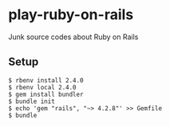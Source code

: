 # play-ruby-on-rails
Junk source codes about Ruby on Rails

## Setup

``` shell
$ rbenv install 2.4.0
$ rbenv local 2.4.0
$ gem install bundler
$ bundle init
$ echo 'gem "rails", "~> 4.2.8"' >> Gemfile
$ bundle
```
